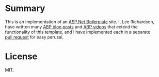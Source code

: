 # Summary

This is an implementation of an [ASP.Net Boilerplate](https://aspnetboilerplate.com/) site.  I, Lee Richardson, have written many [ABP blog posts](https://leerichardson.com) and [ABP videos](https://www.youtube.com/leerichardson200) that extend the functionality of this template, and I have implemented each in a separate [pull request](https://github.com/lprichar/LeesStore/pulls) for easy perusal.

# License

[MIT](LICENSE).
